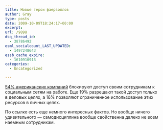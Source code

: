 ```yaml
---
title: Новые герои фаерволлов
author: Gray
type: posts
date: 2009-10-09T18:24:17+00:00
excerpt:
url: /9898
dsq_thread_id:
  - 38786492
esml_socialcount_LAST_UPDATED:
  - 1497248643
essb_cache_expire:
  - 1610916913
categories:
  - Uncategorized

---
```








[54% американских компаний][1] блокируют доступ своим сотрудникам к социальным сетям на работе. Еще 19% разрешают такой доступ только в деловых целях, а 16% позволяют ограниченное использование этих ресурсов в личных целях.

По ссылке есть еще немного интересных фактов. Но вообще ничего удивительного &#8212; самодисциплина вообще свойственна далеко не всем наемным сотрудникам.

 [1]: http://www.wired.com/epicenter/2009/10/study-54-of-companies-ban-facebook-twitter-at-work/